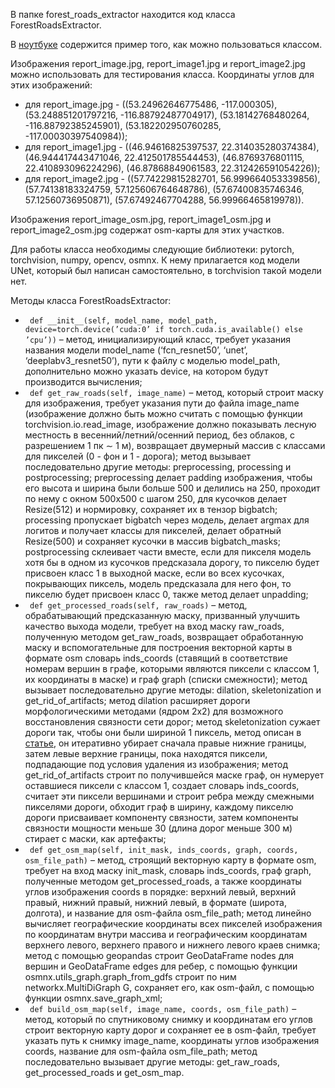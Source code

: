 В папке forest_roads_extractor находится код класса ForestRoadsExtractor.

В [ноутбуке](https://github.com/AnyaAkhmatova/ForestRoadsExtractor/blob/main/forest_roads_extractor/forest_roads_extractor_example.ipynb) содержится пример того, как можно пользоваться классом.

Изображения report_image.jpg, report_image1.jpg и report_image2.jpg можно использовать для тестирования класса. Координаты углов для этих изображений: 
- для report_image.jpg - ((53.24962646775486, -117.000305),
(53.248851201797216, -116.88792487704917),
(53.18142768480264, -116.88792385245901),
(53.182202950760285, -117.00030397540984));
- для report_image1.jpg - ((46.94616825397537, 22.314035280374384),
(46.944417443471046, 22.412501785544453),
(46.8769376801115, 22.410893096224296),
(46.87868849061583, 22.312426591054226));
- для report_image2.jpg - ((57.74229815282701, 56.999664053339856),
(57.74138183324759, 57.125606764648786),
(57.67400835746346, 57.12560736950871),
(57.67492467704288, 56.99966465819978)).

Изображения report_image_osm.jpg, report_image1_osm.jpg и report_image2_osm.jpg содержат osm-карты для этих участков.

Для работы класса необходимы следующие библиотеки: pytorch, torchvision, numpy, opencv, osmnx. К нему прилагается код модели UNet, который был написан самостоятельно, в torchvision такой модели нет.

Методы класса ForestRoadsExtractor:
- ``` def __init__(self, model_name, model_path, device=torch.device(’cuda:0’ if torch.cuda.is_available() else ’cpu’))``` – метод, инициализирующий класс, требует указания названия модели model_name (‘fcn_resnet50’, ‘unet’, ‘deeplabv3_resnet50’), пути к файлу с моделью model_path, дополнительно можно указать device, на котором будут производится вычисления;
- ``` def get_raw_roads(self, image_name)``` – метод, который строит маску для изображения, требует указания пути до файла image_name (изображение должно быть можно считать с помощью функции torchvision.io.read_image, изображение должно показывать лесную местность в весенний/летний/осенний период, без облаков, с разрешением 1 пк ∼ 1 м), возвращает двумерный массив с классами для пикселей (0 - фон и 1 - дорога); метод вызывает последовательно другие методы: preprocessing, processing и postprocessing; preprocessing делает padding изображения, чтобы его высота и ширина были больше 500 и делились на 250, проходит по нему с окном 500x500 с шагом 250, для кусочков делает Resize(512) и нормировку, сохраняет их в тензор bigbatch; processing пропускает bigbatch через модель, делает argmax для логитов и получает классы для пикселей, делает обратный Resize(500) и сохраняет кусочки в массив bigbatch_masks; postprocessing склеивает части вместе, если для пикселя модель хотя бы в одном из кусочков предсказала дорогу, то пикселю будет присвоен класс 1 в выходной маске, если во всех кусочках, покрывающих пиксель, модель предсказала для него фон, то пикселю будет присвоен класс 0, также метод делает unpadding;
- ``` def get_processed_roads(self, raw_roads)``` – метод, обрабатывающий предсказанную маску, призванный улучшить качество выхода модели, требует на вход маску raw_roads, полученную методом get_raw_roads, возвращает обработанную маску и вспомогательные для построения векторной карты в формате osm словарь inds_coords
(ставящий в соответствие номерам вершин в графе, которыми являются пиксели с классом 1, их координаты в маске) и граф graph (списки смежности); метод вызывает
последовательно другие методы: dilation, skeletonization и get_rid_of_artifacts; метод dilation расширяет дороги морфологическими методами (ядром 2x2) для возможного
восстановления связности сети дорог; метод skeletonization сужает дороги так, чтобы они были шириной 1 пиксель, метод описан в [статье](https://dl.acm.org/doi/10.1145/357994.358023), он итеративно убирает сначала правые нижние границы, затем левые верхние границы, пока находятся пиксели,
подпадающие под условия удаления из изображения; метод get_rid_of_artifacts строит по получившейся маске граф, он нумерует оставшиеся пиксели с классом 1, создает
словарь inds_coords, считает эти пиксели вершинами и строит ребра между смежными пикселями дороги, обходит граф в ширину, каждому пикселю дороги присваивает
компоненту связности, затем компоненты связности мощности меньше 30 (длина дорог меньше 300 м) стирает с маски, как артефакты;
- ``` def get_osm_map(self, init_mask, inds_coords, graph, coords, osm_file_path)``` – метод, строящий векторную карту в формате osm, требует на вход маску init_mask,
словарь inds_coords, граф graph, полученные методом get_processed_roads, а также координаты углов изображения coords в порядке: верхний левый, верхний правый, нижний правый, нижний левый, в формате (широта, долгота), и название для osm-файла osm_file_path; метод линейно вычисляет географические координаты всех пикселей
изображения по координатам внутри массива и географическим координатам верхнего левого, верхнего правого и нижнего левого краев снимка; метод с помощью geopandas
строит GeoDataFrame nodes для вершин и GeoDataFrame edges для ребер, с помощью функции osmnx.utils_graph.graph_from_gdfs строит по ним networkx.MultiDiGraph G,
сохраняет его, как osm-файл, с помощью функции osmnx.save_graph_xml;
- ``` def build_osm_map(self, image_name, coords, osm_file_path)``` – метод, который по спутниковому снимку и координатам его углов строит векторную карту дорог и сохраняет ее в osm-файл, требует указать путь к снимку image_name, координаты углов изображения coords, название для osm-файла osm_file_path; метод последовательно вызывает другие методы: get_raw_roads, get_processed_roads и get_osm_map.


